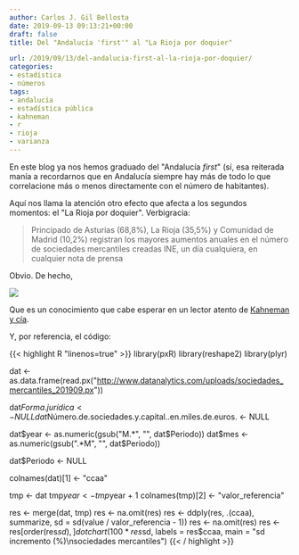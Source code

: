```yaml
---
author: Carlos J. Gil Bellosta
date: 2019-09-13 09:13:21+00:00
draft: false
title: Del "Andalucía 'first'" al "La Rioja por doquier"

url: /2019/09/13/del-andalucia-first-al-la-rioja-por-doquier/
categories:
- estadística
- números
tags:
- andalucía
- estadística pública
- kahneman
- r
- rioja
- varianza
---
```


En este blog ya nos hemos graduado del "Andalucía _first_" (sí, esa reiterada manía a recordarnos que en Andalucía siempre hay más de todo lo que correlacione más o menos directamente con el número de habitantes).

Aquí nos llama la atención otro efecto que afecta a los segundos momentos: el "La Rioja por doquier". Verbigracia:

>Principado de Asturias (68,8%), La Rioja (35,5%) y Comunidad de Madrid (10,2%) registran los mayores aumentos anuales en el número de sociedades mercantiles creadas
> INE, un día cualquiera, en cualquier nota de prensa</blockquote>

Obvio. De hecho,

![](/wp-uploads/2019/09/sociedades_mercantiles.png)

Que es un conocimiento que cabe esperar en un lector atento de [Kahneman y cía](https://en.wikipedia.org/wiki/Insensitivity_to_sample_size).

Y, por referencia, el código:

{{< highlight R "linenos=true" >}}
library(pxR)
library(reshape2)
library(plyr)

dat <- as.data.frame(read.px("http://www.datanalytics.com/uploads/sociedades_mercantiles_201909.px"))

dat$Forma.jurídica <- NULL
dat$Número.de.sociedades.y.capital..en.miles.de.euros. <- NULL

dat$year <- as.numeric(gsub("M.*", "", dat$Periodo))
dat$mes  <- as.numeric(gsub(".*M", "", dat$Periodo))

dat$Periodo <- NULL

colnames(dat)[1] <- "ccaa"

tmp <- dat
tmp$year <- tmp$year + 1
colnames(tmp)[2] <- "valor_referencia"

res <- merge(dat, tmp)
res <- na.omit(res)
res <- ddply(res, .(ccaa), summarize,
                sd = sd(value / valor_referencia - 1))
res <- na.omit(res)
res <- res[order(res$sd),]
dotchart(100 * res$sd, labels = res$ccaa,
            main = "sd incremento (%)\nsociedades mercantiles")
{{< / highlight >}}